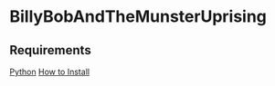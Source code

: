 # BillyBobAndTheMunsterUprising

<h2>Requirements</h2>
<a href="https://www.python.org/downloads/">Python</a>
<a href="http://www.lfd.uci.edu/~gohlke/python..."PyGame</a>
<a href="https://www.youtube.com/watch?v=_GikMdhAhv0">How to Install</a>

<p>
  
  
</p>

